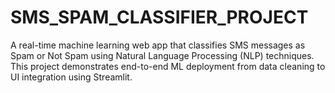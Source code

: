 # SMS_SPAM_CLASSIFIER_PROJECT
A real-time machine learning web app that classifies SMS messages as Spam or Not Spam using Natural Language Processing (NLP) techniques. This project demonstrates end-to-end ML deployment from data cleaning to UI integration using Streamlit.
